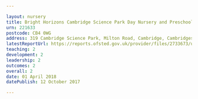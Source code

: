 ```yaml
---

layout: nursery
title: Bright Horizons Cambridge Science Park Day Nursery and Preschool
urn: 221633
postcode: CB4 0WG
address: 319 Cambridge Science Park, Milton Road, Cambridge, Cambridgeshire, CB4 0WG
latestReportUrl: https://reports.ofsted.gov.uk/provider/files/2733673/urn/221633.pdf
teaching: 2
development: 2
leadership: 2
outcomes: 2
overall: 2
date: 01 April 2018 
datePublish: 12 October 2017

---
```

